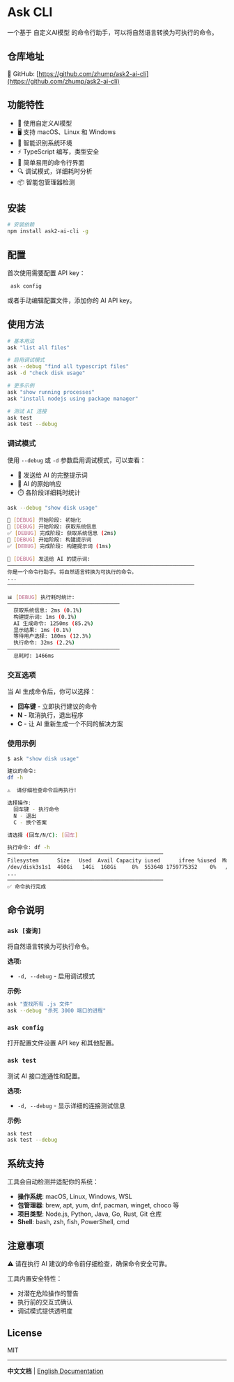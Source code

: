 # Ask CLI

一个基于 自定义AI模型 的命令行助手，可以将自然语言转换为可执行的命令。

## 仓库地址

🔗 GitHub: [https://github.com/zhump/ask2-ai-cli](https://github.com/zhump/ask2-ai-cli)

## 功能特性

- 🤖 使用自定义AI模型
- 🖥️ 支持 macOS、Linux 和 Windows
- 🔧 智能识别系统环境
- ⚡ TypeScript 编写，类型安全
- 🎯 简单易用的命令行界面
- 🔍 调试模式，详细耗时分析
- 📦 智能包管理器检测

## 安装

```bash
# 安装依赖
npm install ask2-ai-cli -g
```

## 配置

首次使用需要配置 API key：

```bash
 ask config
```

或者手动编辑配置文件，添加你的 AI API key。

## 使用方法

```bash
# 基本用法
ask "list all files"

# 启用调试模式
ask --debug "find all typescript files"
ask -d "check disk usage"

# 更多示例
ask "show running processes"
ask "install nodejs using package manager"

# 测试 AI 连接
ask test
ask test --debug
```

### 调试模式

使用 `--debug` 或 `-d` 参数启用调试模式，可以查看：

- 📝 发送给 AI 的完整提示词
- 🤖 AI 的原始响应
- ⏱️ 各阶段详细耗时统计

```bash
ask --debug "show disk usage"

🔧 [DEBUG] 开始阶段: 初始化
🔧 [DEBUG] 开始阶段: 获取系统信息
✅ [DEBUG] 完成阶段: 获取系统信息 (2ms)
🔧 [DEBUG] 开始阶段: 构建提示词
✅ [DEBUG] 完成阶段: 构建提示词 (1ms)

📝 [DEBUG] 发送给 AI 的提示词:
────────────────────────────────────────────────────────────
你是一个命令行助手。将自然语言转换为可执行的命令。
...
────────────────────────────────────────────────────────────

📊 [DEBUG] 执行耗时统计:
────────────────────────────────────
  获取系统信息: 2ms (0.1%)
  构建提示词: 1ms (0.1%)
  AI 生成命令: 1250ms (85.2%)
  显示结果: 1ms (0.1%)
  等待用户选择: 180ms (12.3%)
  执行命令: 32ms (2.2%)
────────────────────────────────────
  总耗时: 1466ms
```

### 交互选项

当 AI 生成命令后，你可以选择：

- **回车键** - 立即执行建议的命令
- **N** - 取消执行，退出程序
- **C** - 让 AI 重新生成一个不同的解决方案

### 使用示例

```bash
$ ask "show disk usage"

建议的命令:
df -h

⚠️  请仔细检查命令后再执行!

选择操作:
  回车键 - 执行命令
  N - 退出
  C - 换个答案

请选择 (回车/N/C): [回车]

执行命令: df -h
──────────────────────────────────────────────────
Filesystem      Size   Used  Avail Capacity iused      ifree %iused  Mounted on
/dev/disk3s1s1  460Gi   14Gi  168Gi     8%  553648 1759775352    0%   /
...
──────────────────────────────────────────────────
✅ 命令执行完成
```

## 命令说明

### `ask [查询]`
将自然语言转换为可执行命令。

**选项:**
- `-d, --debug` - 启用调试模式

**示例:**
```bash
ask "查找所有 .js 文件"
ask --debug "杀死 3000 端口的进程"
```

### `ask config`
打开配置文件设置 API key 和其他配置。

### `ask test`
测试 AI 接口连通性和配置。

**选项:**
- `-d, --debug` - 显示详细的连接测试信息

**示例:**
```bash
ask test
ask test --debug
```

## 系统支持

工具会自动检测并适配你的系统：

- **操作系统**: macOS, Linux, Windows, WSL
- **包管理器**: brew, apt, yum, dnf, pacman, winget, choco 等
- **项目类型**: Node.js, Python, Java, Go, Rust, Git 仓库
- **Shell**: bash, zsh, fish, PowerShell, cmd

## 注意事项

⚠️ 请在执行 AI 建议的命令前仔细检查，确保命令安全可靠。

工具内置安全特性：
- 对潜在危险操作的警告
- 执行前的交互式确认
- 调试模式提供透明度

## License

MIT

---

**中文文档** | [English Documentation](README.en.md)